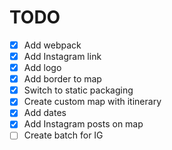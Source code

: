 # TODO
- [x] Add webpack
- [x] Add Instagram link
- [x] Add logo
- [x] Add border to map
- [x] Switch to static packaging
- [x] Create custom map with itinerary
- [x] Add dates
- [x] Add Instagram posts on map
- [ ] Create batch for IG